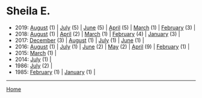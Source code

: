# Sheila E.

  * 2019: 
      [August](./sheila-e-2019-08.md) (1) | 
      [July](./sheila-e-2019-07.md) (5) | 
      [June](./sheila-e-2019-06.md) (5) | 
      [April](./sheila-e-2019-04.md) (5) | 
      [March](./sheila-e-2019-03.md) (1) | 
      [February](./sheila-e-2019-02.md) (3) | 
  * 2018: 
      [August](./sheila-e-2018-08.md) (1) | 
      [April](./sheila-e-2018-04.md) (2) | 
      [March](./sheila-e-2018-03.md) (1) | 
      [February](./sheila-e-2018-02.md) (4) | 
      [January](./sheila-e-2018-01.md) (3) | 
  * 2017: 
      [December](./sheila-e-2017-12.md) (3) | 
      [August](./sheila-e-2017-08.md) (1) | 
      [July](./sheila-e-2017-07.md) (1) | 
      [June](./sheila-e-2017-06.md) (1) | 
  * 2016: 
      [August](./sheila-e-2016-08.md) (1) | 
      [July](./sheila-e-2016-07.md) (1) | 
      [June](./sheila-e-2016-06.md) (2) | 
      [May](./sheila-e-2016-05.md) (2) | 
      [April](./sheila-e-2016-04.md) (9) | 
      [February](./sheila-e-2016-02.md) (1) | 
  * 2015: 
      [March](./sheila-e-2015-03.md) (1) | 
  * 2014: 
      [July](./sheila-e-2014-07.md) (1) | 
  * 1986: 
      [July](./sheila-e-1986-07.md) (2) | 
  * 1985: 
      [February](./sheila-e-1985-02.md) (1) | 
      [January](./sheila-e-1985-01.md) (1) | 

----

[Home](../)
